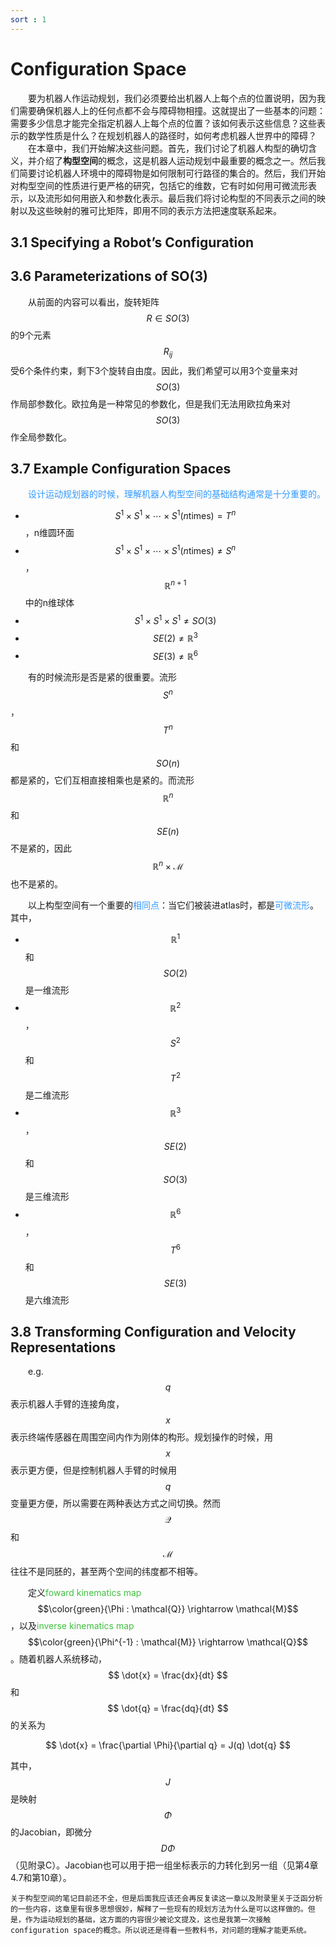 ```yaml
---
sort : 1
---
```


# Configuration Space

&emsp;&emsp;要为机器人作运动规划，我们必须要给出机器人上每个点的位置说明，因为我们需要确保机器人上的任何点都不会与障碍物相撞。这就提出了一些基本的问题：需要多少信息才能完全指定机器人上每个点的位置？该如何表示这些信息？这些表示的数学性质是什么？在规划机器人的路径时，如何考虑机器人世界中的障碍？  
&emsp;&emsp;在本章中，我们开始解决这些问题。首先，我们讨论了机器人构型的确切含义，并介绍了**构型空间**的概念，这是机器人运动规划中最重要的概念之一。然后我们简要讨论机器人环境中的障碍物是如何限制可行路径的集合的。然后，我们开始对构型空间的性质进行更严格的研究，包括它的维数，它有时如何用可微流形表示，以及流形如何用嵌入和参数化表示。最后我们将讨论构型的不同表示之间的映射以及这些映射的雅可比矩阵，即用不同的表示方法把速度联系起来。

## 3.1 Specifying a Robot’s Configuration


## 3.6 Parameterizations of SO(3)

&emsp;&emsp;从前面的内容可以看出，旋转矩阵$$ R \in SO(3) $$的9个元素$$ R_{ij} $$受6个条件约束，剩下3个旋转自由度。因此，我们希望可以用3个变量来对$$ SO(3) $$作局部参数化。欧拉角是一种常见的参数化，但是我们无法用欧拉角来对$$ SO(3) $$作全局参数化。

## 3.7 Example Configuration Spaces

&emsp;&emsp;<font color="#3399ff">设计运动规划器的时候，理解机器人构型空间的基础结构通常是十分重要的。</font>

* $$ S^1 \times S^1 \times \cdots \times S^1 (n \text{times}) = T^n $$，n维圆环面
* $$ S^1 \times S^1 \times \cdots \times S^1 (n \text{times}) \neq S^n $$，$$ \mathbb{R}^{n+1} $$中的n维球体
* $$ S^1 \times S^1 \times S^1 \neq SO(3) $$
* $$ SE(2) \neq \mathbb{R}^3 $$
* $$ SE(3) \neq \mathbb{R}^6 $$

&emsp;&emsp;有的时候流形是否是紧的很重要。流形$$ S^n $$，$$ T^n $$和$$ SO(n) $$都是紧的，它们互相直接相乘也是紧的。而流形$$ \mathbb{R}^n $$和$$ SE(n) $$不是紧的，因此$$ \mathbb{R}^n \times \mathcal{M} $$也不是紧的。

&emsp;&emsp;以上构型空间有一个重要的<font color="#3399ff">相同点</font>：当它们被装进atlas时，都是<font color="#3399ff">可微流形</font>。其中，

* $$ \mathbb{R}^1 $$和$$ SO(2) $$是一维流形
* $$ \mathbb{R}^2 $$，$$ S^2 $$和$$ T^2 $$是二维流形
* $$ \mathbb{R}^3 $$，$$ SE(2) $$和$$ SO(3) $$是三维流形
* $$ \mathbb{R}^6 $$，$$ T^6 $$和$$ SE(3) $$是六维流形

## 3.8 Transforming Configuration and Velocity Representations

&emsp;&emsp;e.g. $$q$$表示机器人手臂的连接角度，$$x$$表示终端传感器在周围空间内作为刚体的构形。规划操作的时候，用$$x$$表示更方便，但是控制机器人手臂的时候用$$q$$变量更方便，所以需要在两种表达方式之间切换。然而$$\mathcal{Q}$$和$$\mathcal{M}$$往往不是同胚的，甚至两个空间的纬度都不相等。

&emsp;&emsp;定义<font color="#3FBF3F">foward kinematics map </font>$$\color{green}{\Phi : \mathcal{Q}} \rightarrow \mathcal{M}$$，以及<font color="#3FBF3F">inverse kinematics map </font>$$\color{green}{\Phi^{-1} : \mathcal{M}} \rightarrow \mathcal{Q}$$。随着机器人系统移动，$$ \dot{x} = \frac{dx}{dt} $$和$$ \dot{q} = \frac{dq}{dt} $$的关系为

$$ \dot{x} = \frac{\partial \Phi}{\partial q} = J(q) \dot{q} $$

其中，$$ J $$是映射$$ \Phi $$的Jacobian，即微分$$ D \Phi $$（见附录C）。Jacobian也可以用于把一组坐标表示的力转化到另一组（见第4章4.7和第10章）。

```note
关于构型空间的笔记目前还不全，但是后面我应该还会再反复读这一章以及附录里关于泛函分析的一些内容，这章里有很多思想很妙，解释了一些现有的规划方法为什么是可以这样做的。但是，作为运动规划的基础，这方面的内容很少被论文提及，这也是我第一次接触configuration space的概念。所以说还是得看一些教科书，对问题的理解才能更系统。
```
